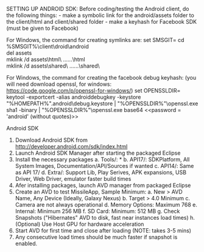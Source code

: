 SETTING UP ANDROID SDK:
  Before coding/testing the Android client, do the following things: 
    - make a symbolic link for the android/assets folder to the client/html and client/shared folder
    - make a keyhash for Facebook SDK (must be given to Facebook)

  For Windows, the command for creating symlinks are:
    set SMSGIT=
    cd %SMSGIT%\client\droid\android\
    del assets\
    mklink /d assets\html\ ..\..\..\html\
    mklink /d assets\shared\ ..\..\..\shared\

  For Windows, the command for creating the facebook debug keyhash: (you will need download openssl, for windows: https://code.google.com/p/openssl-for-windows/)
    set OPENSSLDIR=
    keytool -exportcert -alias androiddebugkey -keystore "%HOMEPATH%"\.android\debug.keystore | "%OPENSSLDIR%"\openssl.exe sha1 -binary | "%OPENSSLDIR%"\openssl.exe base64
    <<password = 'android' (without quotes)>>



Android SDK
1. Download Android SDK from http://developer.android.com/sdk/index.html
2. Launch Android SDK Manager after starting the packaged Eclipse
3. Install the necessary packages
	a. Tools/: *
	b. API17/: SDKPlatform, All System Images, Documentation/API/Sources if wanted
	c. API14/: Same as API 17/
	d. Extra/: Support Lib, Play Serives, APK expansions, USB Driver, Web Driver, emulator faster build times
4. Afer installing packages, launch AVD manager from packaged Eclipse
5. Create an AVD to test MissileApp, Sample Minimum:
	a. New > AVD Name, Any Device (Ideally, Galaxy Nexus)
	b. Target > 4.0 Minimum
	c. Camera are not always operational
	d. Memory Options: Maximum 768
	e. Internal: Minimum 256 MB 
	f. SD Card: Minimum: 512 MB
	g. Check Snapshots ("Hibernates" AVD to disk, fast near instances load times)
	h. (Optional) Use Host GPU for hardware acceleration
6. Start AVD for first time and close after loading (NOTE: takes 3-5 mins)
7. Any consecutive load times should be much faster if snapshot is enabled. 
